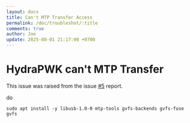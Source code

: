 ```yaml
---
layout: docs
title: Can't MTP Transfer Access
permalink: /doc/troubleshot/:title
comments: true
author: Joe
update: 2025-08-01 21:17:00 +0700
---
```


# HydraPWK can't MTP Transfer

This issue was raised from the issue [#5](https://github.com/hydrapwk/hydrapwk/issues/5) report.

do

```
sudo apt install -y libusb-1.0-0 mtp-tools gvfs-backends gvfs-fuse gvfs
```

